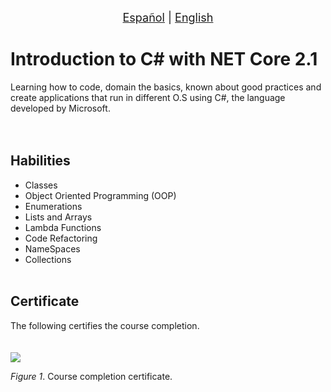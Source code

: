 <p align = "center">
<font size ="4.7px"><a href = "https://github.com/spuerta10/plantillas/blob/cursos/nombre_curso/recursos/traducciones/nombre_curso_espaniol.md">Español</a>
                                                                              |
<a href = "https://github.com/spuerta10/plantillas/blob/cursos/nombre_curso/README.md">English</a></font> 
</p>

# Introduction to C# with NET Core 2.1
Learning how to code, domain the basics, known about good practices and create applications that run in different O.S using C#, the language
developed by Microsoft.    
<br></br>

## Habilities
- Classes
- Object Oriented Programming (OOP)
- Enumerations
- Lists and Arrays
- Lambda Functions
- Code Refactoring
- NameSpaces
- Collections
<br></br>

## Certificate
The following certifies the course completion.   
<br></br>
![](https://github.com/spuerta10/cursos/blob/main/fundamentos_cSharp_netCore/recursos/imagenes_y_videos/certificado.jpg)   

*Figure 1*. Course completion certificate.
<br></br>
<br></br>
<br></br>
